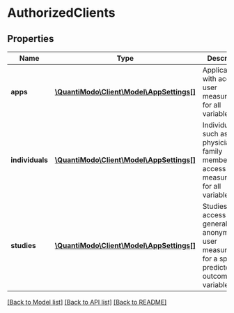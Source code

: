 # AuthorizedClients

## Properties
Name | Type | Description | Notes
------------ | ------------- | ------------- | -------------
**apps** | [**\QuantiModo\Client\Model\AppSettings[]**](AppSettings.md) | Applications with access to user measurements for all variables | 
**individuals** | [**\QuantiModo\Client\Model\AppSettings[]**](AppSettings.md) | Individuals such as physicians or family members with access to user measurements for all variables | 
**studies** | [**\QuantiModo\Client\Model\AppSettings[]**](AppSettings.md) | Studies with access to generally anonymous user measurements for a specific predictor and outcome variable | 

[[Back to Model list]](../README.md#documentation-for-models) [[Back to API list]](../README.md#documentation-for-api-endpoints) [[Back to README]](../README.md)


